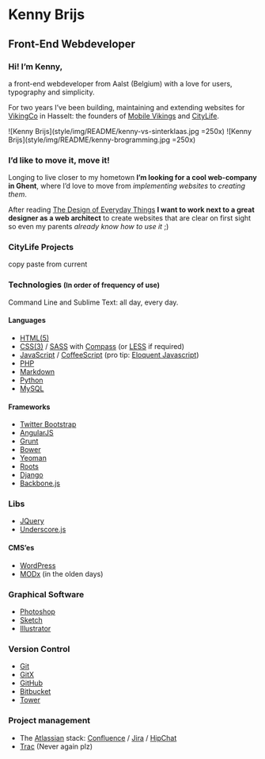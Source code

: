 # Kenny Brijs
## Front-End Webdeveloper

### Hi! I’m Kenny,

a front-end webdeveloper from Aalst (Belgium) with a love for users, typography and simplicity.

For two years I’ve been building, maintaining and extending websites for [VikingCo](https://vikingco.com) in Hasselt: the founders of [Mobile Vikings](https://mobilevikings.be/en/) and [CityLife](https://citylife.be/#!/nl/).

![Kenny Brijs](style/img/README/kenny-vs-sinterklaas.jpg =250x)
![Kenny Brijs](style/img/README/kenny-brogramming.jpg =250x)

### I’d like to move it, move it!
Longing to live closer to my hometown **I’m looking for a cool web-company in Ghent**, where I’d love to move from *implementing websites* to *creating them*.

After reading [The Design of Everyday Things](http://en.wikipedia.org/wiki/The_Design_of_Everyday_Things) **I want to work next to a great designer as a web architect** to create websites that are clear on first sight so even my parents *already know how to use it* ;)

### CityLife Projects

copy paste from current

### Technologies <small>(In order of frequency of use)</small>

Command Line and Sublime Text: all day, every day.

#### Languages
- [HTML(5)](https://developer.mozilla.org/en-US/docs/Web/Guide/HTML/HTML5)
- [CSS(3)](https://developer.mozilla.org/en/docs/Web/CSS/CSS3) / [SASS](http://sass-lang.com/) with [Compass](http://compass-style.org/) (or [LESS](http://lesscss.org/) if required)
- [JavaScript](https://developer.mozilla.org/en-US/docs/Web/JavaScript) / [CoffeeScript](http://coffeescript.org/) (pro tip: [Eloquent Javascript](http://eloquentjavascript.net/))
- [PHP](http://php.net/)
- [Markdown](http://daringfireball.net/projects/markdown/)
- [Python](https://www.python.org/)
- [MySQL](http://www.mysql.com/)

#### Frameworks
- [Twitter Bootstrap](http://getbootstrap.com/)
- [AngularJS](https://angularjs.org/)
- [Grunt](http://gruntjs.com/)
- [Bower](http://bower.io/)
- [Yeoman](http://yeoman.io/)
- [Roots](https://roots.io/)
- [Django](https://www.djangoproject.com/)
- [Backbone.js](http://backbonejs.org/)

### Libs
- [JQuery](http://jquery.com/)
- [Underscore.js](http://underscorejs.org/)

#### CMS’es
- [WordPress](https://en.wordpress.com/)
- [MODx](http://modx.com/) (in the olden days)

### Graphical Software
- [Photoshop](http://www.adobe.com/products/photoshop.html)
- [Sketch](http://bohemiancoding.com/sketch/)
- [Illustrator](http://www.adobe.com/products/illustrator.html)

### Version Control
- [Git](http://git-scm.com/)
- [GitX](http://rowanj.github.io/gitx/)
- [GitHub](https://github.com/)
- [Bitbucket](https://bitbucket.org/)
- [Tower](http://www.git-tower.com/)

### Project management
- The [Atlassian](https://www.atlassian.com/) stack: [Confluence](https://www.atlassian.com/software/confluence) / [Jira](https://www.atlassian.com/software/jira) / [HipChat](https://www.atlassian.com/software/hipchat)
- [Trac](http://trac.edgewall.org/) (Never again plz)